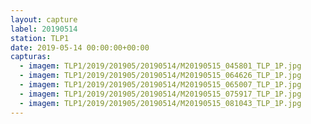 ```yaml
---
layout: capture
label: 20190514
station: TLP1
date: 2019-05-14 00:00:00+00:00
capturas:
  - imagem: TLP1/2019/201905/20190514/M20190515_045801_TLP_1P.jpg
  - imagem: TLP1/2019/201905/20190514/M20190515_064626_TLP_1P.jpg
  - imagem: TLP1/2019/201905/20190514/M20190515_065007_TLP_1P.jpg
  - imagem: TLP1/2019/201905/20190514/M20190515_075917_TLP_1P.jpg
  - imagem: TLP1/2019/201905/20190514/M20190515_081043_TLP_1P.jpg
---
```


